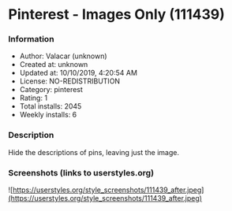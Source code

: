 # Pinterest - Images Only (111439)

### Information
- Author: Valacar (unknown)
- Created at: unknown
- Updated at: 10/10/2019, 4:20:54 AM
- License: NO-REDISTRIBUTION
- Category: pinterest
- Rating: 1
- Total installs: 2045
- Weekly installs: 6


### Description
Hide the descriptions of pins, leaving just the image.


### Screenshots (links to userstyles.org)
![https://userstyles.org/style_screenshots/111439_after.jpeg](https://userstyles.org/style_screenshots/111439_after.jpeg)



